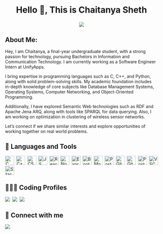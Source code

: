 <h1 align="center">Hello 👋, This is Chaitanya Sheth</h1>
<h3 align="center">
<!--      I am a full stack web developer, with a passion of blockchain development. Undergraduate in Computer Science Specialization in Cyber Physical Systems from VIT Chennai. -->
<img src="https://readme-typing-svg.herokuapp.com?color=99D1CE&center=true&lines=Computer+Science+Undergrad;Problem+Solver;Full+Stack+Web+Developer;Databases">
</h3>

## **About Me:**
Hey, I am Chaitanya, a final-year undergraduate student, with a strong passion for technology, pursuing Bachelors in Information and Communication Technology. I am currently working as a Software Engineer Intern at UnifyApps.

I bring expertise in programming languages such as C, C++, and Python, along with solid problem-solving skills. My academic foundation includes in-depth knowledge of core subjects like Database Management Systems, Operating Systems, Computer Networking, and Object-Oriented Programming.

Additionally, I have explored Semantic Web technologies such as RDF and Apache Jena ARQ, along with tools like SPARQL for data querying. Also, I am working on optimization in clustering of wireless sensor networks.

Let’s connect if we share similar interests and explore opportunities of working together on real world problems.


## 🧰 Languages and Tools
<div align="justify">
  <img src="https://skillicons.dev/icons?i=c" height="30" width="30" alt="C" />
  <img src="https://skillicons.dev/icons?i=cpp" height="30" width="30" alt="C++" /

  <img src="https://skillicons.dev/icons?i=html" height="30" width="30" alt="HTML" />
  <img src="https://skillicons.dev/icons?i=css" height="30" width="30" alt="CSS" />
  <img src="https://skillicons.dev/icons?i=js" height="30" width="30" alt="JS" />

  <img src="https://skillicons.dev/icons?i=react" height="30" width="30" alt="ReactJS" />
  <img src="https://skillicons.dev/icons?i=nodejs" height="30" width="30" alt="NodeJS" />
  <img src="https://skillicons.dev/icons?i=express" height="30" width="30" alt="ExpressJS" />
  
  <img src="https://skillicons.dev/icons?i=bootstrap" height="30" width="30" alt="Bootstrap" />
  
  <img src="https://skillicons.dev/icons?i=mongodb" height="30" width="30" alt="MongoDB" />
  <img src="https://skillicons.dev/icons?i=postgres" height="30" width="30" alt="PostgreSQL" />

  <img src="https://skillicons.dev/icons?i=git" height="30" width="30" alt="Git" />
  <img src="https://skillicons.dev/icons?i=github" height="30" width="30" alt="GitHub" />
  <img src="https://skillicons.dev/icons?i=postman" height="30" width="30" alt="Postman" />

  <img src="https://skillicons.dev/icons?i=vscode" height="30" width="30" alt="VSC" />
  <img src="https://skillicons.dev/icons?i=stackoverflow" height="30" width="30" alt="StackOverflow" />  
</div>

## 👨🏻‍💻 Coding Profiles

<a href="https://www.leetcode.com/Chaitanya_Sheth" target="_blank"><img src="https://shields.io/badge/-Leetcode-FF9E00?style=for-the-badge&logo=Leetcode&logoColor=070706" /></a>&nbsp;
<a href="https://www.geeksforgeeks.org/user/chaitanya_28/" target="_blank"><img src="https://shields.io/badge/-Geeks%20For%20Geeks-008F3E?style=for-the-badge&logo=GeeksForGeeks&logoColor=FFF" /></a>&nbsp;
<a href="https://www.hackerrank.com/profile/h202101030" target="_blank"><img src="https://shields.io/badge/-HackerRank-00BF5A?style=for-the-badge&logo=Hackerrank&logoColor=0D131F" /></a>&nbsp;

## 🤝 Connect with me
<a href="https://linkedin.com/in/chaitanya-sheth" target="_blank"><img src="https://shields.io/badge/linkedin-0077B5?style=for-the-badge&logo=linkedin&logoColor=white" /></a>&nbsp;
